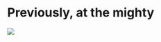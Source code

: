<!--
id: 41373075507
link: http://tumblr.atmos.org/post/41373075507/previously-at-the-mighty
slug: previously-at-the-mighty
date: Thu Jan 24 2013 10:49:40 GMT-0800 (PST)
publish: 2013-01-024
tags: 
title: Previously, at the mighty
-->


Previously, at the mighty
=========================

![](http://24.media.tumblr.com/a07c152a58232ff4a73d29f2cc6302c9/tumblr_mh58asR01d1qz4sngo1_1280.jpg)

